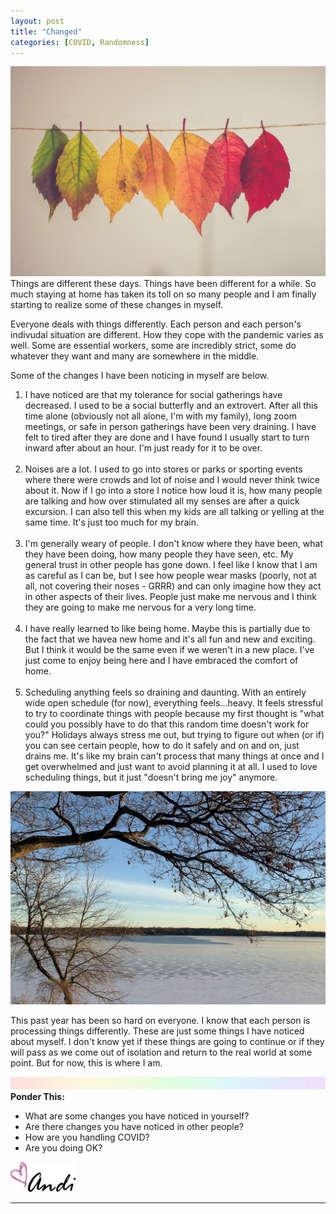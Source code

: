 ```yaml
---
layout: post
title: "Changed"
categories: [COVID, Randomness]
---
```

![Change](/images/change1.jpg)
Things are different these days. Things have been different for a while. So much staying at home has taken its toll on so many people and I am finally starting to realize some of these changes in myself. 

Everyone deals with things differently. Each person and each person's indivudal situation are different. How they cope with the pandemic varies as well. Some are essential workers, some are incredibly strict, some do whatever they want and many are somewhere in the middle.

Some of the changes I have been noticing in myself are below.

<ol>
<li>I have noticed are that my tolerance for social gatherings have decreased. I used to be a social butterfly and an extrovert. After all this time alone (obviously not all alone, I'm with my family), long zoom meetings, or safe in person gatherings have been very draining. I have felt to tired after they are done and I have found I usually start to turn inward after about an hour. I'm just ready for it to be over.</li>
<br />
<li>Noises are a lot. I used to go into stores or parks or sporting events where there were crowds and lot of noise and I would never think twice about it. Now if I go into a store I notice how loud it is, how many people are talking and how over stimulated all my senses are after a quick excursion. I can also tell this when my kids are all talking or yelling at the same time. It's just too much for my brain.</li>
<br />
<li>I'm generally weary of people. I don't know where they have been, what they have been doing, how many people they have seen, etc. My general trust in other people has gone down. I feel like I know that I am as careful as I can be, but I see how people wear masks (poorly, not at all, not covering their noses - GRRR) and can only imagine how they act in other aspects of their lives. People just make me nervous and I think they are going to make me nervous for a very long time.</li>
<br />
<li>I have really learned to like being home. Maybe this is partially due to the fact that we havea  new home and it's all fun and new and exciting. But I think it would be the same even if we weren't in a new place. I've just come to enjoy being here and I have embraced the comfort of home.</li>
<br />
<li>Scheduling anything feels so draining and daunting. With an entirely wide open schedule (for now), everything feels...heavy. It feels stressful to try to coordinate things with people because my first thought is "what could you possibly have to do that this random time doesn't work for you?" Holidays always stress me out, but trying to figure out when (or if) you can see certain people, how to do it safely and on and on, just drains me. It's like my brain can't process that many things at once and I get overwhelmed and just want to avoid planning it at all. I used to love scheduling things, but it just "doesn't bring me joy" anymore.</li>
</ol>

![Change](/images/changes2.JPG)

This past year has been so hard on everyone. I know that each person is processing things differently. These are just some things I have noticed about myself. I don't know yet if these things are going to continue or if they will pass as we come out of isolation and return to the real world at some point. But for now, this is where I am.

![header](/images/SkinnyRainbow.jpg)
**Ponder This:**
- What are some changes you have noticed in yourself?
- Are there changes you have noticed in other people?
- How are you handling COVID?
- Are you doing OK?

![Andi](/images/andi.jpg)

----